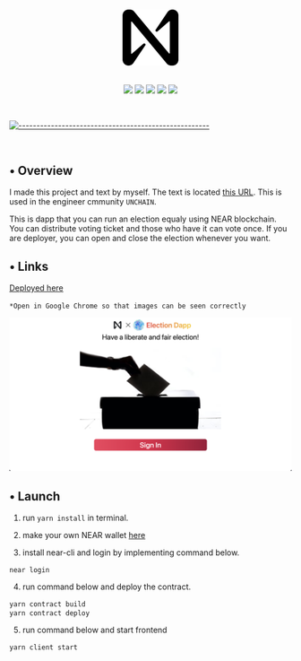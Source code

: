 <p align="center">
  <br />
  <img width="100" src="./assets/near_logo.png" alt="NEAR Logo">
  <br/>
  <br />
  <p align="center">
<img src="https://img.shields.io/badge/Rust-1.69.0-blue?logo=Rust"/>
<img src="https://img.shields.io/badge/cargo-1.69.0-blue"/>
<img src="https://img.shields.io/badge/nodemon-2.0.16-blue?logo=nodemon"/>
<img src="https://img.shields.io/badge/React-18.1.0-blue?logo=react"/>
<img src="https://img.shields.io/badge/-javascript-blue?logo=javascript"/>
</p>

<br/>

[![-----------------------------------------------------](https://raw.githubusercontent.com/andreasbm/readme/master/assets/lines/colored.png)](#table-of-contents)

<br/>

## • Overview

I made this project and text by myself. The text is located [this URL](https://app.unchain.tech/learn/ETH-dApp/). This is used in the engineer cmmunity `UNCHAIN`. 

This is dapp that you can run an election equaly using NEAR blockchain. You can distribute voting ticket and those who have it can vote once. If you are deployer, you can open and close the election whenever you want.

## • Links

[Deployed here](https://near-election.netlify.app)

`*Open in Google Chrome so that images can be seen correctly`

[![Frontend](assets/frontend.png)](https://near-election.netlify.app)

## • Launch

1. run `yarn install` in terminal.

2. make your own NEAR wallet [here](https://wallet.testnet.near.org/)

3. install near-cli and login by implementing command below.

```
near login
```

4. run command below and deploy the contract.

```
yarn contract build
yarn contract deploy
```

5. run command below and start frontend

```
yarn client start
```